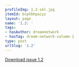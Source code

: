 ```yaml
---
profileImg: 1.2-sml.jpg
itemId: bcphbhpaiyz
layout: page
name: '1.2: '
tags:
- hasAuthor: dreamnetwork
- hasTag: dream-network-volume-1
type: post
urlSlug: '1.2'
---
```

<a href="../files/pdfs/Volume_1/1.2_Dream_Network_Bulletin_Vol.1_Issue_2.pdf" download="">Download issue 1.2</a>